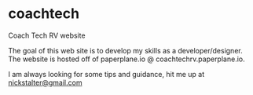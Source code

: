 coachtech
=========

Coach Tech RV website

The goal of this web site is to develop my skills as a developer/designer. 
The website is hosted off of paperplane.io @ coachtechrv.paperplane.io.


I am always looking for some tips and guidance, hit me up at nickstalter@gmail.com